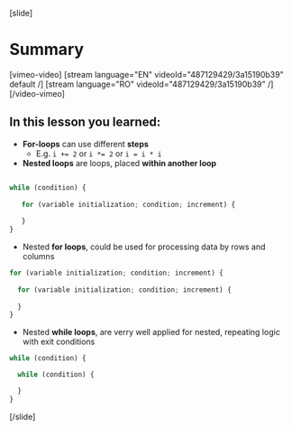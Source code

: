 [slide]
# Summary

[vimeo-video]
[stream language="EN" videoId="487129429/3a15190b39" default /]
[stream language="RO" videoId="487129429/3a15190b39"  /]
[/video-vimeo]

## In this lesson you learned:

- **For-loops** can use different **steps**
   - E.g. `i += 2` or `i *= 2` or `i = i * i`
- **Nested loops** are loops, placed **within another loop**
```js

while (condition) {
   
   for (variable initialization; condition; increment) {   
       
   }
}
```

- Nested **for loops**, could be used for processing data by rows and columns 

```js
for (variable initialization; condition; increment) {
  
  for (variable initialization; condition; increment) { 
   
  }
}
```
- Nested **while loops**, are verry well applied for nested, repeating logic with exit conditions 
```js
while (condition) {

  while (condition) {

  }
}
```

[/slide]